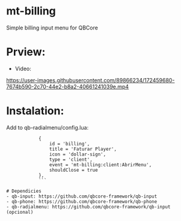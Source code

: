 # mt-billing
Simple billing input menu for QBCore

# Prview: 
- Video: 

https://user-images.githubusercontent.com/89866234/172459680-7674b590-2c70-44e2-b8a2-40661241039e.mp4

# Instalation:
Add to qb-radialmenu/config.lua:
```
            {
                id = 'billing',
                title = 'Faturar Player',
                icon = 'dollar-sign',
                type = 'client',
                event = 'mt-billing:client:AbrirMenu',
                shouldClose = true
            },
            ```

# Dependicies
- qb-input: https://github.com/qbcore-framework/qb-input
- qb-phone: https://github.com/qbcore-framework/qb-phone
- qb-radialmenu: https://github.com/qbcore-framework/qb-input (opcional)
